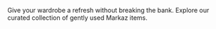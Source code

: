 Give your wardrobe a refresh without breaking the bank. Explore our curated collection of gently used Markaz items.
